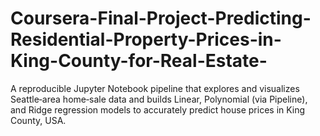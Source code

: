 # Coursera-Final-Project-Predicting-Residential-Property-Prices-in-King-County-for-Real-Estate-
A reproducible Jupyter Notebook pipeline that explores and visualizes Seattle‐area home‐sale data and builds Linear, Polynomial (via Pipeline), and Ridge regression models to accurately predict house prices in King County, USA.
